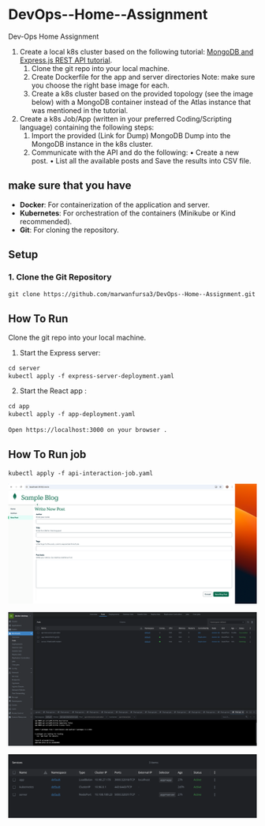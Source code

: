 # DevOps--Home--Assignment

Dev-Ops Home Assignment

1. Create a local k8s cluster based on the following tutorial:  [MongoDB and Express.js REST API tutorial](https://www.mongodb.com/languages/express-mongodb-rest-api-tutorial).
    1. Clone the git repo into your local machine.
    2. Create Dockerfile for the app and server directories
       Note: make sure you choose the right base image for each.
    3. Create a k8s cluster based on the provided topology (see the
       image below) with a MongoDB container instead of the Atlas
       instance that was mentioned in the tutorial.
2. Create a k8s Job/App (written in your preferred Coding/Scripting
language) containing the following steps:
    1. Import the provided (Link for Dump) MongoDB Dump into the
       MongoDB instance in the k8s cluster.
    2. Communicate with the API and do the following:
       • Create a new post.
       • List all the available posts and Save the results into CSV file.


## make sure that you have
- **Docker**: For containerization of the application and server.
- **Kubernetes**: For orchestration of the containers (Minikube or Kind recommended).
- **Git**: For cloning the repository.


## Setup
### 1. Clone the Git Repository 
```
git clone https://github.com/marwanfursa3/DevOps--Home--Assignment.git
```

## How To Run

Clone the git repo into your local machine.



1. Start the Express server:
```
cd server
kubectl apply -f express-server-deployment.yaml
```

2. Start the React app :
```
cd app
kubectl apply -f app-deployment.yaml

Open https://localhost:3000 on your browser .

```
## How To Run job

```
kubectl apply -f api-interaction-job.yaml

```
![alt text](https://github.com/marwanfursa3/DevOps--Home--Assignment/blob/main/Screenshot%202024-09-24%20at%201.26.34.png)

![alt text](https://github.com/marwanfursa3/DevOps--Home--Assignment/blob/main/Screenshot%202024-09-24%20at%201.27.13.png)

![alt text](https://github.com/marwanfursa3/DevOps--Home--Assignment/blob/main/Screenshot%202024-09-24%20at%201.27.40.png)

